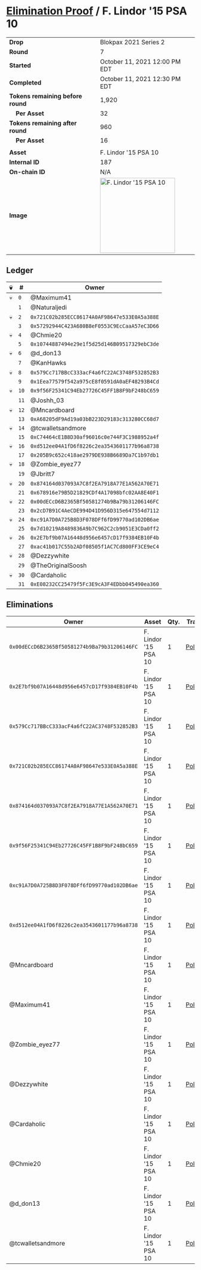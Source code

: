 # [Elimination Proof](./readme.md) / F. Lindor &#039;15 PSA 10

|||
|---|---|
| **Drop** | Blokpax 2021 Series 2 |
| **Round** | 7 |
| **Started** | October 11, 2021 12:00 PM EDT |
| **Completed** | October 11, 2021 12:30 PM EDT |
| **Tokens remaining before round** | 1,920 |
| **&nbsp;&nbsp;&nbsp;&nbsp;Per Asset** | 32 |
| **Tokens remaining after round** | 960 |
| **&nbsp;&nbsp;&nbsp;&nbsp;Per Asset** | 16 |
| | |
| **Asset** | F. Lindor &#039;15 PSA 10 |
| **Internal ID** | 187 |
| **On-chain ID** | N/A |
| **Image** | <img src="https://tcdn.blokpax.com/9484ebfa-63a1-4d8f-bc8d-18764de7a36d/5174178cf11eb9dc3a8d62667ec38ff950837a77801bce56bd8d359216b1dec2.jpg" height="200" alt="F. Lindor &#039;15 PSA 10" /> |

## Ledger

| 💀 | # | Owner |
| --- | --- | --- |
| 💀 | `0` | @Maximum41 |
|  | `1` | @Naturaljedi |
| 💀 | `2` | `0x721C02b285ECC86174A0AF98647e533E0A5a388E` |
|  | `3` | `0x57292944C423A680B8eF0553C9EcCaaA57eC3D66` |
| 💀 | `4` | @Chmie20 |
|  | `5` | `0x10744887494e29e1f5d25d146B09517329ebC3de` |
| 💀 | `6` | @d_don13 |
|  | `7` | @KanHawks |
| 💀 | `8` | `0x579Cc717BBcC333acF4a6fC22AC3748F532852B3` |
|  | `9` | `0x1Eea77579f542a975cE8f0591dA0aEF48293B4Cd` |
| 💀 | `10` | `0x9f56F25341C94Eb27726C45FF1B8F9bF248bC659` |
|  | `11` | @Joshh_03 |
| 💀 | `12` | @Mncardboard |
|  | `13` | `0xA68205dF9Ad19a03bB223D29183c313280CC68d7` |
| 💀 | `14` | @tcwalletsandmore |
|  | `15` | `0xC74464cE1B8D30af96016c0e744F3C1988952a4f` |
| 💀 | `16` | `0xd512ee04A1fD6f8226c2ea3543601177b96a8738` |
|  | `17` | `0x205B9c652c418ae2979DE938B6689Da7C1b97db1` |
| 💀 | `18` | @Zombie_eyez77 |
|  | `19` | @Jbritt7 |
| 💀 | `20` | `0x874164d037093A7C8f2EA7918A77E1A562A70E71` |
|  | `21` | `0x678916e79B5D21829CDf4A17098bfc02AA8E40F1` |
| 💀 | `22` | `0x00dECcD6B2365Bf50581274b9Ba79b31206146FC` |
|  | `23` | `0x2cD7B91C4AeCDE994D41D956D315e647554d7112` |
| 💀 | `24` | `0xc91A7D0A725B8D3F078DFf6fD99770ad102DB6ae` |
|  | `25` | `0x7d10219A8489836A9b7C962C2cb9051E3CDa0ff2` |
| 💀 | `26` | `0x2E7bf9b07A16448d956e6457cD17f9384EB10F4b` |
|  | `27` | `0xac41b017C55b2ADf08505f1AC7Cd800FF3CE9eC4` |
| 💀 | `28` | @Dezzywhite |
|  | `29` | @TheOriginalSoosh |
| 💀 | `30` | @Cardaholic |
|  | `31` | `0xE08232CC25479f5Fc3E9cA3F4EDbb045490ea360` |


## Eliminations

| Owner | Asset | Qty. | Transaction |
| --- | --- | --- | --- |
| `0x00dECcD6B2365Bf50581274b9Ba79b31206146FC` | F. Lindor '15 PSA 10 | 1 | [Polygonscan](https://polygonscan.com/tx/0xb085033bbaa5033e3847249d6adec63f630499dbdd16ee555b406e2e8dbe2e6e) |
| `0x2E7bf9b07A16448d956e6457cD17f9384EB10F4b` | F. Lindor '15 PSA 10 | 1 | [Polygonscan](https://polygonscan.com/tx/0x72bef03b7b4da855ef613121e68e2d42e7f3f37eb8fa0797bca1ddfdbc1e6336) |
| `0x579Cc717BBcC333acF4a6fC22AC3748F532852B3` | F. Lindor '15 PSA 10 | 1 | [Polygonscan](https://polygonscan.com/tx/0x6844cc682f4da6496c34088bb1210cc249a257834dc02ec54770db6015ccfcea) |
| `0x721C02b285ECC86174A0AF98647e533E0A5a388E` | F. Lindor '15 PSA 10 | 1 | [Polygonscan](https://polygonscan.com/tx/0x49c7676543f404d8cd42f47212e457c7e92005bf932f87f3020f7dd9e185c214) |
| `0x874164d037093A7C8f2EA7918A77E1A562A70E71` | F. Lindor '15 PSA 10 | 1 | [Polygonscan](https://polygonscan.com/tx/0xf4b8306f0d0b8d97571c8eeb8d5aed644ff5d89895f8aa155ae8479bb77fb112) |
| `0x9f56F25341C94Eb27726C45FF1B8F9bF248bC659` | F. Lindor '15 PSA 10 | 1 | [Polygonscan](https://polygonscan.com/tx/0xc7134121af69cda4f50aa44309e54d91b93b999268f993db7987fcdc0d2fbdf0) |
| `0xc91A7D0A725B8D3F078DFf6fD99770ad102DB6ae` | F. Lindor '15 PSA 10 | 1 | [Polygonscan](https://polygonscan.com/tx/0xf6c49a51a9dd4d8ab8f9044b975e4c349e2e11ec4228f26a6a9e32ab3b912509) |
| `0xd512ee04A1fD6f8226c2ea3543601177b96a8738` | F. Lindor '15 PSA 10 | 1 | [Polygonscan](https://polygonscan.com/tx/0xe29bdb26d148d0cd37fe39c33311dcde94c57d75f268ddf5bc908ef8b5676b69) |
| @Mncardboard | F. Lindor '15 PSA 10 | 1 | [Polygonscan](https://polygonscan.com/tx/0x5a42ade69d0262d48401c9ff6a155bd0c3182c6eee97a4a0ee2548bed7ec5e55) |
| @Maximum41 | F. Lindor '15 PSA 10 | 1 | [Polygonscan](https://polygonscan.com/tx/0xaa3fe44fb3ab439a795e32945bb4c46eec12c1fa115e282f1bb95f12e886da22) |
| @Zombie_eyez77 | F. Lindor '15 PSA 10 | 1 | [Polygonscan](https://polygonscan.com/tx/0x3f170b6d2a6e890fbda21922089f534cf472b4228cb324afb9c68b06b3347cd1) |
| @Dezzywhite | F. Lindor '15 PSA 10 | 1 | [Polygonscan](https://polygonscan.com/tx/0x839d6a3e86ba74ce0a74fe57c31d1cd0da67fcc543d6bcec7578f501242f078f) |
| @Cardaholic | F. Lindor '15 PSA 10 | 1 | [Polygonscan](https://polygonscan.com/tx/0xca06c98a4336b759d01d7575c2f82aa0bb798488ffe44f40745569ea18faac5e) |
| @Chmie20 | F. Lindor '15 PSA 10 | 1 | [Polygonscan](https://polygonscan.com/tx/0x5bc60785af8e365c88048d704790909a8d45f70396b218808105673855687eaf) |
| @d_don13 | F. Lindor '15 PSA 10 | 1 | [Polygonscan](https://polygonscan.com/tx/0xd3b5bdbe79d46f3c1859ac629ff6124a961d8b3526e13e94baa8646953e6f60b) |
| @tcwalletsandmore | F. Lindor '15 PSA 10 | 1 | [Polygonscan](https://polygonscan.com/tx/0xebebf97271fb2dc8aa7eac41aa6646b5e061234d579b5f089f3d66fa92d0d68a) |
